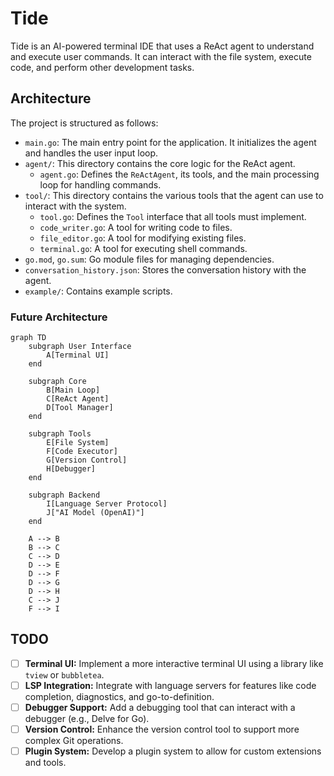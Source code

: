 # Tide

Tide is an AI-powered terminal IDE that uses a ReAct agent to understand and execute user commands. It can interact with the file system, execute code, and perform other development tasks.

## Architecture

The project is structured as follows:

- `main.go`: The main entry point for the application. It initializes the agent and handles the user input loop.
- `agent/`: This directory contains the core logic for the ReAct agent.
    - `agent.go`: Defines the `ReActAgent`, its tools, and the main processing loop for handling commands.
- `tool/`: This directory contains the various tools that the agent can use to interact with the system.
    - `tool.go`: Defines the `Tool` interface that all tools must implement.
    - `code_writer.go`: A tool for writing code to files.
    - `file_editor.go`: A tool for modifying existing files.
    - `terminal.go`: A tool for executing shell commands.
- `go.mod`, `go.sum`: Go module files for managing dependencies.
- `conversation_history.json`: Stores the conversation history with the agent.
- `example/`: Contains example scripts.

### Future Architecture

```mermaid
graph TD
    subgraph User Interface
        A[Terminal UI]
    end

    subgraph Core
        B[Main Loop]
        C[ReAct Agent]
        D[Tool Manager]
    end

    subgraph Tools
        E[File System]
        F[Code Executor]
        G[Version Control]
        H[Debugger]
    end

    subgraph Backend
        I[Language Server Protocol]
        J["AI Model (OpenAI)"]
    end

    A --> B
    B --> C
    C --> D
    D --> E
    D --> F
    D --> G
    D --> H
    C --> J
    F --> I
```

## TODO

- [ ] **Terminal UI:** Implement a more interactive terminal UI using a library like `tview` or `bubbletea`.
- [ ] **LSP Integration:** Integrate with language servers for features like code completion, diagnostics, and go-to-definition.
- [ ] **Debugger Support:** Add a debugging tool that can interact with a debugger (e.g., Delve for Go).
- [ ] **Version Control:** Enhance the version control tool to support more complex Git operations.
- [ ] **Plugin System:** Develop a plugin system to allow for custom extensions and tools.